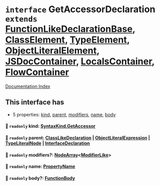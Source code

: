 # `interface` GetAccessorDeclaration `extends` [FunctionLikeDeclarationBase](../private.interface.FunctionLikeDeclarationBase/README.md), [ClassElement](../private.interface.ClassElement/README.md), [TypeElement](../private.interface.TypeElement/README.md), [ObjectLiteralElement](../private.interface.ObjectLiteralElement/README.md), [JSDocContainer](../private.interface.JSDocContainer/README.md), [LocalsContainer](../private.interface.LocalsContainer/README.md), [FlowContainer](../private.interface.FlowContainer/README.md)

[Documentation Index](../README.md)

## This interface has

- 5 properties:
[kind](#-readonly-kind-syntaxkindgetaccessor),
[parent](#-readonly-parent-classlikedeclaration--objectliteralexpression--typeliteralnode--interfacedeclaration),
[modifiers](#-readonly-modifiers-nodearraymodifierlike),
[name](#-readonly-name-propertyname),
[body](#-readonly-body-functionbody)


#### 📄 `readonly` kind: [SyntaxKind.GetAccessor](../private.enum.SyntaxKind/README.md#getaccessor--177)



#### 📄 `readonly` parent: [ClassLikeDeclaration](../private.type.ClassLikeDeclaration/README.md) | [ObjectLiteralExpression](../private.interface.ObjectLiteralExpression/README.md) | [TypeLiteralNode](../private.interface.TypeLiteralNode/README.md) | [InterfaceDeclaration](../private.interface.InterfaceDeclaration/README.md)



#### 📄 `readonly` modifiers?: [NodeArray](../private.interface.NodeArray/README.md)\<[ModifierLike](../private.type.ModifierLike/README.md)>



#### 📄 `readonly` name: [PropertyName](../private.type.PropertyName/README.md)



#### 📄 `readonly` body?: [FunctionBody](../private.type.FunctionBody/README.md)



